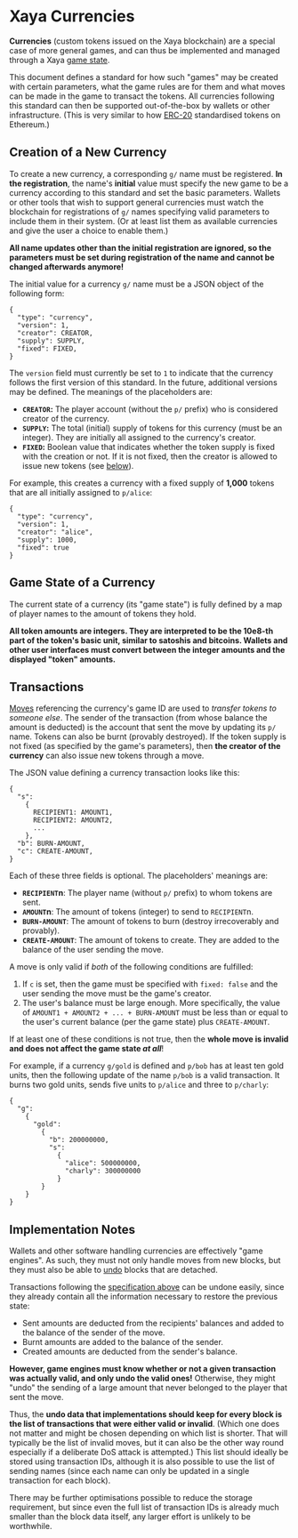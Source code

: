 # Xaya Currencies

**Currencies** (custom tokens issued on the Xaya blockchain)
are a special case of more general games, and can thus be
implemented and managed through a Xaya [game state](games.md).

This document defines a standard for how such "games" may be created
with certain parameters, what the game rules are for them and what
moves can be made in the game to transact the tokens.
All currencies following this standard can then be supported out-of-the-box
by wallets or other infrastructure.
(This is very similar to how
[ERC-20](https://github.com/ethereum/EIPs/blob/master/EIPS/eip-20.md)
standardised tokens on Ethereum.)

## Creation of a New Currency

To create a new currency, a corresponding `g/` name must be registered.
**In the registration**, the name's **initial** value must specify the new
game to be a currency according to this standard and set the basic parameters.
Wallets or other tools that wish to support general currencies must watch
the blockchain for registrations of `g/` names specifying valid parameters
to include them in their system.  (Or at least list them as available
currencies and give the user a choice to enable them.)

**All name updates other than the initial registration are ignored, so the
parameters must be set during registration of the name and cannot be changed
afterwards anymore!**

The initial value for a currency `g/` name must be a JSON object of the
following form:

    {
      "type": "currency",
      "version": 1,
      "creator": CREATOR,
      "supply": SUPPLY,
      "fixed": FIXED,
    }

The `version` field must currently be set to `1` to indicate that the
currency follows the first version of this standard.  In the future, additional
versions may be defined.
The meanings of the placeholders are:

* **`CREATOR`:**
  The player account (without the `p/` prefix) who is considered creator
  of the currency.
* **`SUPPLY`:**
  The total (initial) supply of tokens for this currency (must be an integer).
  They are initially all assigned to the currency's creator.
* **`FIXED`:**
  Boolean value that indicates whether the token supply is fixed with the
  creation or not.  If it is not fixed, then the creator is allowed to
  issue new tokens (see [below](#transactions)).

For example, this creates a currency with a fixed supply of **1,000** tokens
that are all initially assigned to `p/alice`:

    {
      "type": "currency",
      "version": 1,
      "creator": "alice",
      "supply": 1000,
      "fixed": true
    }

## Game State of a Currency

The current state of a currency (its "game state") is fully defined by
a map of player names to the amount of tokens they hold.

**All token amounts are integers.  They are interpreted to be the 10e8-th
part of the token's basic unit, similar to satoshis and bitcoins.  Wallets
and other user interfaces must convert between the integer amounts and the
displayed "token" amounts.**

## Transactions <a name="transactions"></a>

[Moves](games.md#moves) referencing the currency's game ID are used to
*transfer tokens to someone else*.  The sender of the transaction (from whose
balance the amount is deducted) is the account that sent the move by updating
its `p/` name.
Tokens can also be burnt (provably destroyed).  If the token supply is
not fixed (as specified by the game's parameters), then **the creator
of the currency** can also issue new tokens through a move.

The JSON value defining a currency transaction looks like this:

    {
      "s":
        {
          RECIPIENT1: AMOUNT1,
          RECIPIENT2: AMOUNT2,
          ...
        },
      "b": BURN-AMOUNT,
      "c": CREATE-AMOUNT,
    }

Each of these three fields is optional.  The placeholders' meanings are:

* **`RECIPIENT`n**:
  The player name (without `p/` prefix) to whom tokens are sent.
* **`AMOUNT`n**:
  The amount of tokens (integer) to send to `RECIPIENT`n.
* **`BURN-AMOUNT`**:
  The amount of tokens to burn (destroy irrecoverably and provably).
* **`CREATE-AMOUNT`**:
  The amount of tokens to create.  They are added to the balance of the
  user sending the move.

A move is only valid if *both* of the following conditions are fulfilled:

1. If `c` is set, then the game must be specified with `fixed: false`
   and the user sending the move must be the game's creator.
2. The user's balance must be large enough.  More specifically, the value
   of `AMOUNT1 + AMOUNT2 + ... + BURN-AMOUNT` must be less than or equal
   to the user's current balance (per the game state) plus `CREATE-AMOUNT`.

If at least one of these conditions is not true, then the **whole move is
invalid and does not affect the game state *at all***!

For example, if a currency `g/gold` is defined and `p/bob` has at least
ten gold units, then the following update of the name `p/bob` is
a valid transaction.  It burns two gold units,
sends five units to `p/alice` and three to `p/charly`:

    {
      "g":
        {
          "gold":
            {
              "b": 200000000,
              "s":
                {
                  "alice": 500000000,
                  "charly": 300000000
                }
            }
        }
    }

## Implementation Notes

Wallets and other software handling currencies are effectively
"game engines".  As such, they must not only handle moves from new blocks,
but they must also be able to [undo](games.md#undoing) blocks that are
detached.

Transactions following the [specification above](#transactions) can be
undone easily, since they already contain all the information necessary
to restore the previous state:

* Sent amounts are deducted from the recipients' balances and added to
  the balance of the sender of the move.
* Burnt amounts are added to the balance of the sender.
* Created amounts are deducted from the sender's balance.

**However, game engines must know whether or not a given transaction
was actually valid, and only undo the valid ones!**
Otherwise, they might "undo" the sending of a large amount that never belonged
to the player that sent the move.

Thus, the **undo data that implementations should keep for every block is the
list of transactions that were either valid or invalid**.
(Which one does not matter and might be chosen depending on which list is
shorter.  That will typically be the list of invalid moves, but it can also
be the other way round especially if a deliberate DoS attack is attempted.)
This list should ideally be stored using transaction IDs, although it
is also possible to use the list of sending names (since each name can
only be updated in a single transaction for each block).

There may be further optimisations possible to reduce the storage requirement,
but since even the full list of transaction IDs is already much smaller than the
block data itself, any larger effort is unlikely to be worthwhile.
